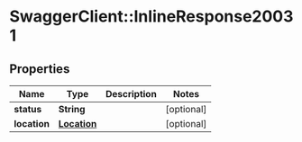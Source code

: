 # SwaggerClient::InlineResponse20031

## Properties
Name | Type | Description | Notes
------------ | ------------- | ------------- | -------------
**status** | **String** |  | [optional] 
**location** | [**Location**](Location.md) |  | [optional] 


